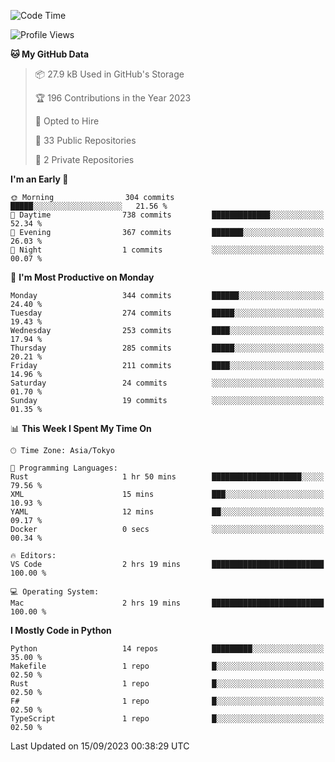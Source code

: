 <!--START_SECTION:waka-->
![Code Time](http://img.shields.io/badge/Code%20Time-711%20hrs%2011%20mins-blue)

![Profile Views](http://img.shields.io/badge/Profile%20Views-0-blue)

**🐱 My GitHub Data** 

> 📦 27.9 kB Used in GitHub's Storage 
 > 
> 🏆 196 Contributions in the Year 2023
 > 
> 💼 Opted to Hire
 > 
> 📜 33 Public Repositories 
 > 
> 🔑 2 Private Repositories 
 > 
**I'm an Early 🐤** 

```text
🌞 Morning                304 commits         █████░░░░░░░░░░░░░░░░░░░░   21.56 % 
🌆 Daytime                738 commits         █████████████░░░░░░░░░░░░   52.34 % 
🌃 Evening                367 commits         ███████░░░░░░░░░░░░░░░░░░   26.03 % 
🌙 Night                  1 commits           ░░░░░░░░░░░░░░░░░░░░░░░░░   00.07 % 
```
📅 **I'm Most Productive on Monday** 

```text
Monday                   344 commits         ██████░░░░░░░░░░░░░░░░░░░   24.40 % 
Tuesday                  274 commits         █████░░░░░░░░░░░░░░░░░░░░   19.43 % 
Wednesday                253 commits         ████░░░░░░░░░░░░░░░░░░░░░   17.94 % 
Thursday                 285 commits         █████░░░░░░░░░░░░░░░░░░░░   20.21 % 
Friday                   211 commits         ████░░░░░░░░░░░░░░░░░░░░░   14.96 % 
Saturday                 24 commits          ░░░░░░░░░░░░░░░░░░░░░░░░░   01.70 % 
Sunday                   19 commits          ░░░░░░░░░░░░░░░░░░░░░░░░░   01.35 % 
```


📊 **This Week I Spent My Time On** 

```text
🕑︎ Time Zone: Asia/Tokyo

💬 Programming Languages: 
Rust                     1 hr 50 mins        ████████████████████░░░░░   79.56 % 
XML                      15 mins             ███░░░░░░░░░░░░░░░░░░░░░░   10.93 % 
YAML                     12 mins             ██░░░░░░░░░░░░░░░░░░░░░░░   09.17 % 
Docker                   0 secs              ░░░░░░░░░░░░░░░░░░░░░░░░░   00.34 % 

🔥 Editors: 
VS Code                  2 hrs 19 mins       █████████████████████████   100.00 % 

💻 Operating System: 
Mac                      2 hrs 19 mins       █████████████████████████   100.00 % 
```

**I Mostly Code in Python** 

```text
Python                   14 repos            █████████░░░░░░░░░░░░░░░░   35.00 % 
Makefile                 1 repo              █░░░░░░░░░░░░░░░░░░░░░░░░   02.50 % 
Rust                     1 repo              █░░░░░░░░░░░░░░░░░░░░░░░░   02.50 % 
F#                       1 repo              █░░░░░░░░░░░░░░░░░░░░░░░░   02.50 % 
TypeScript               1 repo              █░░░░░░░░░░░░░░░░░░░░░░░░   02.50 % 
```




 Last Updated on 15/09/2023 00:38:29 UTC
<!--END_SECTION:waka-->
